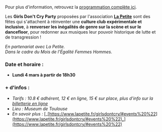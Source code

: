 Pour plus d'information, retrouvez la [programmation complète ici](https://www.lapetite.fr/2024/01/23/girls-dont-cry-party-21/).

Les **Girls Don't Cry Party** proposées par l'association [**La Petite**](https://www.lapetite.fr/2024/01/23/girls-dont-cry-party-21/) sont des fêtes qui s'attachent à réinventer une **culture club expérimentale et inclusive**, à **renverser les inégalités de genre sur la scène et sur le dancefloor**, pour redonner aux musiques leur pouvoir historique de lutte et de transgression !

_En partenariat avec La Petite._  
_Dans le cadre du Mois de l'Égalité Femmes Hommes._

### **Date et horaire :**

- **Lundi 4 mars à partir de 18h30**

### **\+ d'infos :**

- _Tarifs : 10.8 € adhérent, 12 € en ligne, 15 € sur place, plus d'info sur la_ [_billetterie en ligne_](https://billetterie.festik.net/lapetite/)
- _Lieu : Museum de Toulouse_
- _En savoir plus :_ [_[https://www.lapetite.fr/girlsdontcry/#events%20%22](https://www.lapetite.fr/girlsdontcry/#events%20%22)_](https://www.lapetite.fr/girlsdontcry/#events%20%22)
